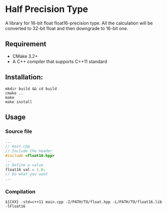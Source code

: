# Half Precision Type

A library for 16-bit float float16-precision type. All the calculation will be
converted to 32-bit float and then downgrade to 16-bit one.

## Requirement
- CMake 3.2+
- A C++ compiler that supports C++11 standard

## Installation:
```Shell
mkdir build && cd build
cmake ..
make
make install
```

## Usage
### Source file
```C++
...
// main.cpp
// Include the header
#include <float16.hpp>
...
// Define a value
float16 val = 1.0;
// Do what you want
...
```
### Compilation
```Shell
${CXX} -std=c++11 main.cpp -I/PATH/TO/float.hpp -L/PATH/TO/float16.lib -lFloat16
```
